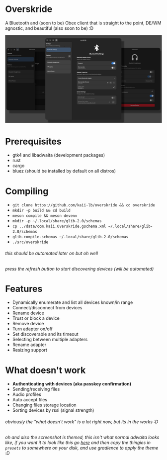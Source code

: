 # Overskride
A Bluetooth and (soon to be) Obex client that is straight to the point, DE/WM agnostic, and beautiful (also soon to be) :D

![Screenshot](/assets/images/overskride.png)

# Prerequisites
- gtk4 and libadwaita (development packages)
- rust
- cargo
- bluez (should be installed by default on all distros)

# Compiling
- `git clone https://github.com/kaii-lb/overskride && cd overskride`
- `mkdir -p build && cd build`
- `meson compile && meson devenv`
- `mkdir -p ~/.local/share/glib-2.0/schemas`
- `cp ../data/com.kaii.Overskride.gschema.xml ~/.local/share/glib-2.0/schemas`
- `glib-compile-schemas ~/.local/share/glib-2.0/schemas`
- `./src/overskride`

###### this should be automated later on but oh well
###### press the refresh button to start discovering devices (will be automated)

# Features
- Dynamically enumerate and list all devices known/in range 
- Connect/disconnect from devices
- Rename device
- Trust or block a device
- Remove device
- Turn adapter on/off
- Set discoverable and its timeout
- Selecting between multiple adapters
- Rename adapter 
- Resizing support 

# What doesn't work
- **Authenticating with devices (aka passkey confirmation)**
- Sending/receiving files
- Audio profiles
- Auto accept files
- Changing files storage location
- Sorting devices by rssi (signal strength)

###### obviously the "what doesn't work" is a lot right now, but its in the works :D
###### oh and also the screenshot is themed, this isn't what normal adwaita looks like, if you want it to look like this go [here](https://github.com/kaii-lb/dotfiles) and then copy the thingies in `presets` to somewhere on your disk, and use gradience to apply the theme :D

